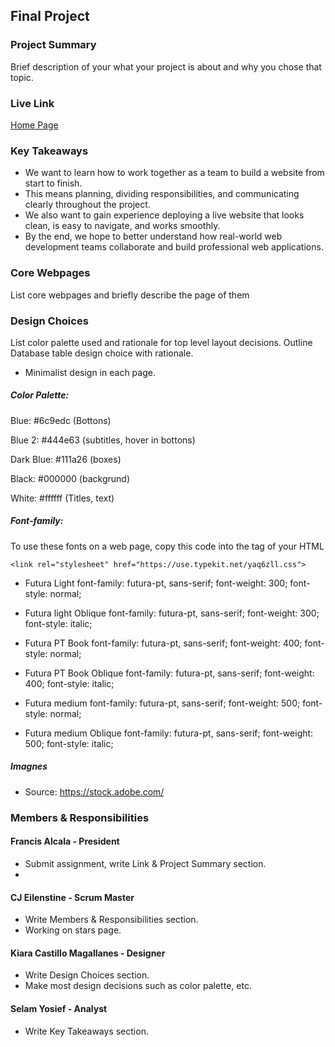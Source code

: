 ## Final Project

### Project Summary

Brief description of your what your project is about and why you chose that topic.

### Live Link

[Home Page](https://in-info-web4.luddy.indianapolis.iu.edu/~fralcala/n320nodejs)

### Key Takeaways

- We want to learn how to work together as a team to build a website from start to finish.
- This means planning, dividing responsibilities, and communicating clearly throughout the project.
- We also want to gain experience deploying a live website that looks clean, is easy to navigate, and works smoothly.
- By the end, we hope to better understand how real-world web development teams collaborate and build professional web applications.

### Core Webpages

List core webpages and briefly describe the page of them

### Design Choices

List color palette used and rationale for top level layout decisions. Outline Database table design choice with rationale.

- Minimalist design in each page.

##### Color Palette:

Blue: #6c9edc (Bottons)

Blue 2: #444e63 (subtitles, hover in bottons)

Dark Blue: #111a26 (boxes)

Black: #000000 (backgrund)

White: #ffffff (Titles, text)

##### Font-family:

To use these fonts on a web page, copy this code into the <head> tag of your HTML

`<link rel="stylesheet" href="https://use.typekit.net/yaq6zll.css">`

- Futura Light
  font-family: futura-pt, sans-serif;
  font-weight: 300;
  font-style: normal;

- Futura light Oblique
  font-family: futura-pt, sans-serif;
  font-weight: 300;
  font-style: italic;

- Futura PT Book
  font-family: futura-pt, sans-serif;
  font-weight: 400;
  font-style: normal;

- Futura PT Book Oblique
  font-family: futura-pt, sans-serif;
  font-weight: 400;
  font-style: italic;

- Futura medium
  font-family: futura-pt, sans-serif;
  font-weight: 500;
  font-style: normal;

- Futura medium Oblique
  font-family: futura-pt, sans-serif;
  font-weight: 500;
  font-style: italic;

##### Imagnes

- Source: https://stock.adobe.com/

### Members & Responsibilities

#### Francis Alcala - President

- Submit assignment, write Link & Project Summary section.
-

#### CJ Eilenstine - Scrum Master

- Write Members & Responsibilities section.
- Working on stars page.

#### Kiara Castillo Magallanes - Designer

- Write Design Choices section.
- Make most design decisions such as color palette, etc.

#### Selam Yosief - Analyst

- Write Key Takeaways section.

